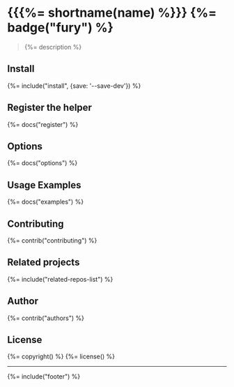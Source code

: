 # {{{%= shortname(name) %}}} {%= badge("fury") %}

> {%= description %}

## Install
{%= include("install", {save: '--save-dev'}) %}

## Register the helper
{%= docs("register") %}

## Options
{%= docs("options") %}

## Usage Examples
{%= docs("examples") %}

## Contributing
{%= contrib("contributing") %}

## Related projects
{%= include("related-repos-list") %}

## Author
{%= contrib("authors") %}

## License
{%= copyright() %}
{%= license() %}

***

{%= include("footer") %}